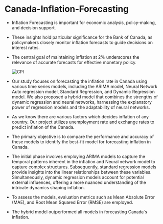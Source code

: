 # Canada-Inflation-Forecasting

* Inflation Forecasting is important for economic analysis, policy-making, and decision support.
* These insights hold particular significance for the Bank of Canada, as policymakers closely monitor inflation forecasts to guide decisions on interest rates.
* The central goal of maintaining inflation at 2% underscores the relevance of accurate forecasts for effective monetary policy.

  ![CPI](https://github.com/Ankita918/Canada-Inflation-Forecasting/assets/105339262/047a8312-18be-4df0-9197-a3635a0c59c3)

* Our study focuses on forecasting the inflation rate in Canada using various time series models, including the ARIMA model, Neural Network Auto regression model, Standard Regression, and Dynamic Regression model. We also proposed a hybrid model that combines the strengths of dynamic regression and neural networks, harnessing the explanatory power of regression models and the adaptability of neural networks.
* As we know there are various factors which decides inflation of any country. Our project utilizes unemployment rate and exchange rates to predict inflation of the Canada.
* The primary objective is to compare the performance and accuracy of these models to identify the best-fit model for forecasting inflation in Canada.
* The initial phase involves employing ARIMA models to capture the temporal patterns inherent in the inflation and Neural network model to capture complex structures. Subsequently, standard regression models provide insights into the linear relationships between these variables. Simultaneously, dynamic regression models account for potential external influences, offering a more nuanced understanding of the intricate dynamics shaping inflation.
* To assess the models, evaluation metrics such as Mean Absolute Error (MAE), and Root Mean Squared Error (RMSE) are employed.
* The hybrid model outperformed all models in forecasting Canada's inflation. 
